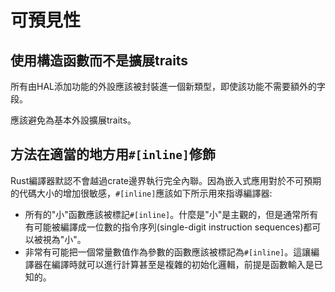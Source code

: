 # 可預見性


<a id="c-ctor"></a>
## 使用構造函數而不是擴展traits

所有由HAL添加功能的外設應該被封裝進一個新類型，即使該功能不需要額外的字段。

應該避免為基本外設擴展traits。

<a id="c-inline"></a>
## 方法在適當的地方用`#[inline]`修飾

Rust編譯器默認不會越過crate邊界執行完全內聯。因為嵌入式應用對於不可預期的代碼大小的增加很敏感，`#[inline]`應該如下所示用來指導編譯器:
* 所有的"小"函數應該被標記`#[inline]`。什麼是"小"是主觀的，但是通常所有有可能被編譯成一位數的指令序列(single-digit instruction sequences)都可以被視為"小"。
* 非常有可能把一個常量數值作為參數的函數應該被標記為`#[inline]`。這讓編譯器在編譯時就可以進行計算甚至是複雜的初始化邏輯，前提是函數輸入是已知的。
